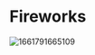 # Fireworks

![1661791665109](https://user-images.githubusercontent.com/2605401/187252583-63ef83f4-99c1-4eaf-a5b8-3b5ac1439860.gif)
